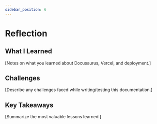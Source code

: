 ```yaml
---
sidebar_position: 6
---
```


# Reflection

## What I Learned
[Notes on what you learned about Docusaurus, Vercel, and deployment.]

## Challenges
[Describe any challenges faced while writing/testing this documentation.]

## Key Takeaways
[Summarize the most valuable lessons learned.]
